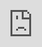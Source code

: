 ```yaml
---
layout: post
title: "동방신기 윤호와 레드벨벳 슬기가 '이니 미니' MV 티저로 함께 달아나다."
author: "undefined"
thumbnail: "https://www.allkpop.com/upload/2021/01/content/241120/thumb/1611505227_KayRosa.jpg"
tags: 
---
```




<div class="video_wrapper" style="padding-top: 56.25%;">
    <iframe id="player" class="main_video" src="https://www.youtube.com/embed/K6eaMQX1THI" width="100%" height="100%" frameborder="0" allowfullscreen="" style="display: block !important; position: absolute; top: 0px; left: 0px; width: 100%; height: 100%;"></iframe>
</div>


동방신기의 윤호가 "Eeny Meeny"의 MV 티저를 공개했다.

레드벨벳 슬기가 등장하는 이번 MV에서는 SM 선후배 커플이 함께 도주를 시도하는 의문의 주차장에서 만난다. 스포트라이트를 받은 두 사람은 슬기가 윤호의 선례를 따라가며 장난기 가득한 춤을 추고 있다. 이 빈티지한 뮤지컬 같은 컨셉트는 팬들이 풀 MV가 나오기를 끈기 있게 기다리고 있다!

오늘 1월 25일 오후 6시까지 전체 릴리즈를 시청하십시오. 이와 관련해 윤호는 최근 타이틀곡 `Thank U`로 솔로 컴백했다.